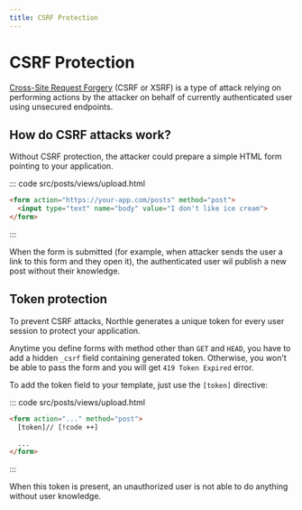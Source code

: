 ```yaml
---
title: CSRF Protection
---
```


# CSRF Protection

[Cross-Site Request Forgery](https://en.wikipedia.org/wiki/Cross-site_request_forgery) (CSRF or XSRF) is a type of attack relying on performing actions by the attacker on behalf of currently authenticated user using unsecured endpoints.

## How do CSRF attacks work?

Without CSRF protection, the attacker could prepare a simple HTML form pointing to your application.

::: code src/posts/views/upload.html
```html
<form action="https://your-app.com/posts" method="post">
  <input type="text" name="body" value="I don't like ice cream">
</form>
```
:::

When the form is submitted (for example, when attacker sends the user a link to this form and they open it), the authenticated user wil publish a new post without their knowledge.

## Token protection

To prevent CSRF attacks, Northle generates a unique token for every user session to protect your application.

Anytime you define forms with method other than `GET` and `HEAD`, you have to add a hidden `_csrf` field containing generated token. Otherwise, you won't be able to pass the form and you will get `419 Token Expired` error.

To add the token field to your template, just use the `[token]` directive:

::: code src/posts/views/upload.html
```html
<form action="..." method="post">
  [token]// [!code ++]

  ...
</form>
```
:::

When this token is present, an unauthorized user is not able to do anything without user knowledge.
